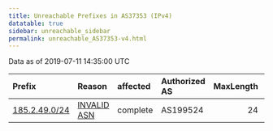 ```yaml
---
title: Unreachable Prefixes in AS37353 (IPv4)
datatable: true
sidebar: unreachable_sidebar
permalink: unreachable_AS37353-v4.html
---
```


Data as of 2019-07-11 14:35:00 UTC


<div class="datatable-begin"></div>

| Prefix                                               | Reason                                                                                               | affected   | Authorized AS   |   MaxLength | Anchor                                         |   unreachable /24s |
|:-----------------------------------------------------|:-----------------------------------------------------------------------------------------------------|:-----------|:----------------|------------:|:-----------------------------------------------|-------------------:|
| [185.2.49.0/24](https://stat.ripe.net/185.2.49.0/24) | [INVALID ASN](https://rpki-validator.ripe.net/announcement-preview?asn=AS37353&prefix=185.2.49.0/24) | complete   | AS199524        |          24 | [RIPE](unreachable_RIPE_NCC_RPKI_Root-v4.html) |                  1 |

<div class="datatable-end"></div>